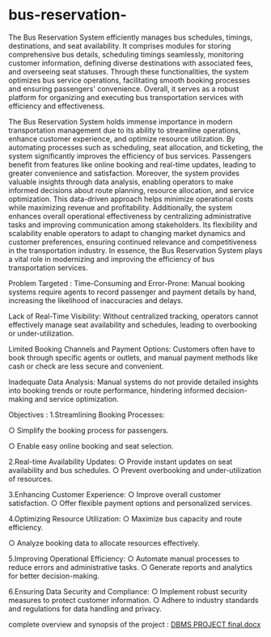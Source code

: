 # bus-reservation-

The Bus Reservation System efficiently manages bus schedules, timings, destinations, and seat availability. It comprises modules for storing comprehensive bus details, scheduling timings seamlessly, monitoring customer information, defining diverse destinations with associated fees, and overseeing seat statuses. Through these functionalities, the system optimizes bus service operations, facilitating smooth booking processes and ensuring passengers' convenience. Overall, it serves as a robust platform for organizing and executing bus transportation services with efficiency and effectiveness.

The Bus Reservation System holds immense importance in modern transportation management due to its ability to streamline operations, enhance customer experience, and optimize resource utilization. By automating processes such as scheduling, seat allocation, and ticketing, the system significantly improves the efficiency of bus services. Passengers benefit from features like online booking and real-time updates, leading to greater convenience and satisfaction. Moreover, the system provides valuable insights through data analysis, enabling operators to make informed decisions about route planning, resource allocation, and service optimization. This data-driven approach helps minimize operational costs while maximizing revenue and profitability. Additionally, the system enhances overall operational effectiveness by centralizing administrative tasks and improving communication among stakeholders. Its flexibility and scalability enable operators to adapt to changing market dynamics and customer preferences, ensuring continued relevance and competitiveness in the transportation industry. In essence, the Bus Reservation System plays a vital role in modernizing and improving the efficiency of bus transportation services.

Problem Targeted :
Time-Consuming and Error-Prone: Manual booking systems require agents to record passenger and payment details by hand, increasing the likelihood of inaccuracies and delays.

Lack of Real-Time Visibility: Without centralized tracking, operators cannot effectively manage seat availability and schedules, leading to overbooking or under-utilization.

Limited Booking Channels and Payment Options: Customers often have to book through specific agents or outlets, and manual payment methods like cash or check are less secure and convenient.

Inadequate Data Analysis: Manual systems do not provide detailed insights into booking trends or route performance, hindering informed decision-making and service optimization.

Objectives :
1.Streamlining Booking Processes:

○ Simplify the booking process for passengers.

○ Enable easy online booking and seat selection.

2.Real-time Availability Updates:
○ Provide instant updates on seat availability and bus schedules.
○ Prevent overbooking and under-utilization of resources.

3.Enhancing Customer Experience:
○ Improve overall customer satisfaction.
○ Offer flexible payment options and personalized services.

4.Optimizing Resource Utilization:
○ Maximize bus capacity and route efficiency.

○ Analyze booking data to allocate resources effectively.

5.Improving Operational Efficiency:
○ Automate manual processes to reduce errors and administrative tasks.
○ Generate reports and analytics for better decision-making.

6.Ensuring Data Security and Compliance:
○ Implement robust security measures to protect customer information.
○ Adhere to industry standards and regulations for data handling and privacy.

complete overview and synopsis of the project : [DBMS PROJECT final.docx](https://github.com/user-attachments/files/18393501/DBMS.PROJECT.final.docx)
